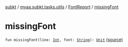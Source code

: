 [subkt](../../index.md) / [myaa.subkt.tasks.utils](../index.md) / [FontReport](index.md) / [missingFont](./missing-font.md)

# missingFont

`fun missingFont(line: `[`Int`](https://kotlinlang.org/api/latest/jvm/stdlib/kotlin/-int/index.html)`, font: `[`String`](https://kotlinlang.org/api/latest/jvm/stdlib/kotlin/-string/index.html)`): `[`Unit`](https://kotlinlang.org/api/latest/jvm/stdlib/kotlin/-unit/index.html) [(source)](https://github.com/Myaamori/SubKt/blob/0.1.12/src/main/kotlin/myaa/subkt/tasks/utils/fontvalidator.kt#L237)